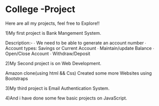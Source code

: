 # College -Project


Here are all my projects, feel free to Explore!!


1)My first project is Bank Mangement System.

   Description:-
∙ We need to be able to generate an account number 
∙ Account types: Savings or Current Account 
∙ Maintain/update Balance 
∙ Open/Close Account 
∙ Withdraw/Deposit 

2)My Second project is on Web Development.

Amazon clone(using html && Css)
Created some more Websites using Bootstraps

3)My third project is Email Authentication System.

4)And i have done some few basic projects on JavaScript.


